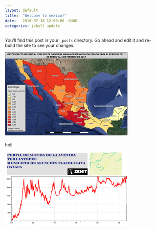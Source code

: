 ```yaml
---
layout: default
title:  "Welcome to mexico!"
date:   2016-07-18 12:00:00 -0400
categories: jekyll update
---
```

You’ll find this post in your `_posts` directory. Go ahead and edit it and re-build the site to see your changes.



<img src="/images/post/mexico/15747594_1805912519667896_4968794703534642650_n.jpg" width="400">

holi


<img src="/images/post/mexico/PERFIL DE ALTURA.png" width="400">
